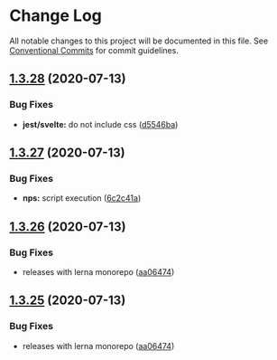 # Change Log

All notable changes to this project will be documented in this file.
See [Conventional Commits](https://conventionalcommits.org) for commit guidelines.

## [1.3.28](https://github.com/carvjs/snowpack/compare/@carv/snowpack-scripts@1.3.27...@carv/snowpack-scripts@1.3.28) (2020-07-13)

### Bug Fixes

- **jest/svelte:** do not include css ([d5546ba](https://github.com/carvjs/snowpack/commit/d5546ba908779f6e45e5bb8e9a0cb3cf531b6211))

## [1.3.27](https://github.com/carvjs/snowpack/compare/@carv/snowpack-scripts@1.3.26...@carv/snowpack-scripts@1.3.27) (2020-07-13)

### Bug Fixes

- **nps:** script execution ([6c2c41a](https://github.com/carvjs/snowpack/commit/6c2c41ab08d25d881305ce9897589f43045e0580))

## [1.3.26](https://github.com/carvjs/snowpack/compare/@carv/snowpack-scripts@1.3.24...@carv/snowpack-scripts@1.3.26) (2020-07-13)

### Bug Fixes

- releases with lerna monorepo ([aa06474](https://github.com/carvjs/snowpack/commit/aa064743015951d309246293dc2fa03d1669654c))

## [1.3.25](https://github.com/carvjs/snowpack/compare/@carv/snowpack-scripts@1.3.24...@carv/snowpack-scripts@1.3.25) (2020-07-13)

### Bug Fixes

- releases with lerna monorepo ([aa06474](https://github.com/carvjs/snowpack/commit/aa064743015951d309246293dc2fa03d1669654c))
